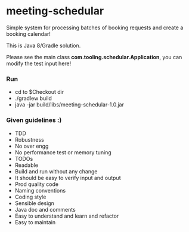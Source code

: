 # meeting-schedular
Simple system for processing batches of booking requests and create a booking calendar!

This is Java 8/Gradle solution.

Please see the main class **com.tooling.schedular.Application**, you can modify the test input here!

### Run
* cd to $Checkout dir
* ./gradlew build
* java -jar build/libs/meeting-schedular-1.0.jar

### Given guidelines :)
* TDD
* Robustness
* No over engg
* No performance test or memory tuning
* TODOs 
* Readable
* Build and run without any change
* It should be easy to verify input and output
* Prod quality code
* Naming conventions
* Coding style
* Sensible design 
* Java doc and comments
* Easy to understand and learn and refactor
* Easy to maintain